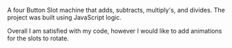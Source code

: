 A four Button Slot machine that adds, subtracts, multiply's, and divides. The project was built using JavaScript logic.



Overall I am satisfied with my code, however I would like to add animations for the slots to rotate. 


